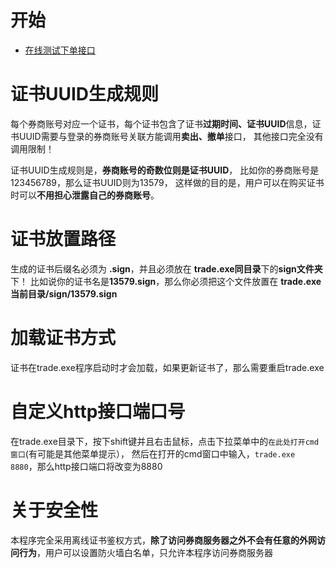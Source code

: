 # 开始
- [在线测试下单接口](http://www.xiaoyaoji.cn/doc/37DxPxuwnl)
# 证书UUID生成规则
每个券商账号对应一个证书，每个证书包含了证书**过期时间、证书UUID**信息，证书UUID需要与登录的券商账号关联方能调用**卖出、撤单**接口，
其他接口完全没有调用限制！

证书UUID生成规则是，**券商账号的奇数位则是证书UUID**，
比如你的券商账号是123456789，那么证书UUID则为13579，
这样做的目的是，用户可以在购买证书时可以**不用担心泄露自己的券商账号**。

# 证书放置路径
生成的证书后缀名必须为 **.sign**，并且必须放在 **trade.exe同目录**下的**sign文件夹**下！
比如说你的证书名是**13579.sign**，那么你必须把这个文件放置在 **trade.exe当前目录/sign/13579.sign**

# 加载证书方式
证书在trade.exe程序启动时才会加载，如果更新证书了，那么需要重启trade.exe

# 自定义http接口端口号
在trade.exe目录下，按下shift键并且右击鼠标，点击下拉菜单中的`在此处打开cmd窗口`(有可能是其他菜单提示），
然后在打开的cmd窗口中输入，`trade.exe 8880`，那么http接口端口将改变为8880

# 关于安全性
本程序完全采用离线证书鉴权方式，**除了访问券商服务器之外不会有任意的外网访问行为**，用户可以设置防火墙白名单，只允许本程序访问券商服务器
